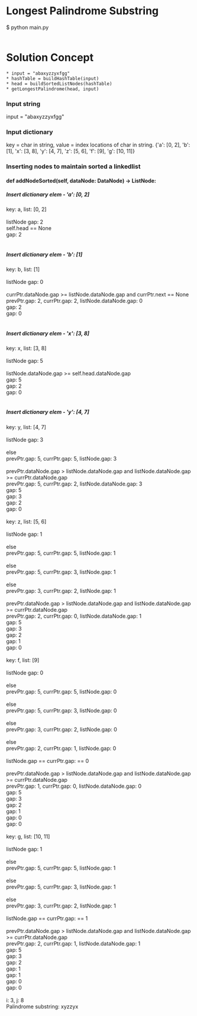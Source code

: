 # Longest Palindrome Substring

$ python main.py <br/>
<br/>

# Solution Concept
    * input = "abaxyzzyxfgg"
    * hashTable = buildHashTable(input)
    * head = buildSortedListNodes(hashTable)
    * getLongestPalindrome(head, input)

### Input string
input = "abaxyzzyxfgg" <br/>

### Input dictionary
key = char in string, value = index locations of char in string.
{'a': [0, 2], 'b': [1], 'x': [3, 8], 'y': [4, 7], 'z': [5, 6], 'f': [9], 'g': [10, 11]}


### Inserting nodes to maintain sorted a linkedlist
#### def addNodeSorted(self, dataNode: DataNode) -> ListNode:

##### Insert dictionary elem - 'a': [0, 2]
key: a, list: [0, 2] <br/>
<br/>
listNode gap: 2 <br/>
self.head == None <br/>
gap: 2 <br/>
<br/>

##### Insert dictionary elem - 'b': [1]
key: b, list: [1] <br/>
<br/>
listNode gap: 0 <br/>
<br/>
currPtr.dataNode.gap >= listNode.dataNode.gap and currPtr.next == None <br/>
prevPtr.gap: 2, currPtr.gap: 2, listNode.dataNode.gap: 0 <br/>
gap: 2 <br/>
gap: 0 <br/>
<br/>

##### Insert dictionary elem - 'x': [3, 8]
key: x, list: [3, 8] <br/>
<br/>
listNode gap: 5 <br/>
<br/>
listNode.dataNode.gap >= self.head.dataNode.gap <br/>
gap: 5 <br/>
gap: 2 <br/>
gap: 0 <br/>
<br/>

##### Insert dictionary elem - 'y': [4, 7]
key: y, list: [4, 7] <br/>
<br/>
listNode gap: 3 <br/>
<br/>
else <br/>
prevPtr.gap: 5, currPtr.gap: 5, listNode.gap: 3 <br/>
<br/>
prevPtr.dataNode.gap > listNode.dataNode.gap and listNode.dataNode.gap >= currPtr.dataNode.gap <br/>
prevPtr.gap: 5, currPtr.gap: 2, listNode.dataNode.gap: 3 <br/>
gap: 5 <br/>
gap: 3 <br/>
gap: 2 <br/>
gap: 0 <br/>
<br/>
key: z, list: [5, 6] <br/>
<br/>
listNode gap: 1 <br/>
<br/>
else <br/>
prevPtr.gap: 5, currPtr.gap: 5, listNode.gap: 1 <br/>
<br/>
else <br/>
prevPtr.gap: 5, currPtr.gap: 3, listNode.gap: 1 <br/>
<br/>
else <br/>
prevPtr.gap: 3, currPtr.gap: 2, listNode.gap: 1 <br/>
<br/>
prevPtr.dataNode.gap > listNode.dataNode.gap and listNode.dataNode.gap >= currPtr.dataNode.gap <br/>
prevPtr.gap: 2, currPtr.gap: 0, listNode.dataNode.gap: 1 <br/>
gap: 5 <br/>
gap: 3 <br/>
gap: 2 <br/>
gap: 1 <br/>
gap: 0 <br/>
<br/>
key: f, list: [9] <br/>
<br/>
listNode gap: 0 <br/>
<br/>
else <br/>
prevPtr.gap: 5, currPtr.gap: 5, listNode.gap: 0 <br/>
<br/>
else <br/>
prevPtr.gap: 5, currPtr.gap: 3, listNode.gap: 0 <br/>
<br/>
else <br/>
prevPtr.gap: 3, currPtr.gap: 2, listNode.gap: 0 <br/>
<br/>
else <br/>
prevPtr.gap: 2, currPtr.gap: 1, listNode.gap: 0 <br/>
<br/>
listNode.gap == currPtr.gap: == 0 <br/>
<br/>
prevPtr.dataNode.gap > listNode.dataNode.gap and listNode.dataNode.gap >= currPtr.dataNode.gap <br/>
prevPtr.gap: 1, currPtr.gap: 0, listNode.dataNode.gap: 0 <br/>
gap: 5 <br/>
gap: 3 <br/>
gap: 2 <br/>
gap: 1 <br/>
gap: 0 <br/>
gap: 0 <br/>
<br/>
key: g, list: [10, 11] <br/>
<br/>
listNode gap: 1 <br/>
<br/>
else <br/>
prevPtr.gap: 5, currPtr.gap: 5, listNode.gap: 1 <br/>
<br/>
else <br/>
prevPtr.gap: 5, currPtr.gap: 3, listNode.gap: 1 <br/>
<br/>
else <br/>
prevPtr.gap: 3, currPtr.gap: 2, listNode.gap: 1 <br/>
<br/>
listNode.gap == currPtr.gap: == 1 <br/>
<br/>
prevPtr.dataNode.gap > listNode.dataNode.gap and listNode.dataNode.gap >= currPtr.dataNode.gap <br/>
prevPtr.gap: 2, currPtr.gap: 1, listNode.dataNode.gap: 1 <br/>
gap: 5 <br/>
gap: 3 <br/>
gap: 2 <br/>
gap: 1 <br/>
gap: 1 <br/>
gap: 0 <br/>
gap: 0 <br/>
<br/>
i: 3, j: 8 <br/>
Palindrome substring: xyzzyx <br/>
<br/>